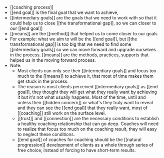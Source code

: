 - [[coaching process]]
- [[end goal]] is the final goal that we want to achieve,
- [[intermediary goals]] are the goals that we need to work with so that it could help us to close [[the transformational gap]], so we can closer to our [[end goal]]
- [[means]] are the [[method]] that helped us to come closer to our goals
- For example: what we aim to will be the [[end goal]], but [[the transformational gap]] is too big that we need to find some [[intermediary goals]] so we can move forward and upgrade ourselves in the process. [[means]] are the methods, practices, supports that helped us in the moving forward process.
- Note: 
    - Most clients can only see their [[intermediary goals]] and focus too much to the [[means]] to achieve it, that most of time makes them get stuck in the process. 
    - The reason is most clients perceived [[intermediary goals]] as [[end goal]], they thought they will get what they really want by achieving it but it's not what usually happens. Most of the time, until and unless their [[hidden concern]] or what's they truly want to reveal and they can see the [[end goal]] that they really want, most of [[coaching]] still work on the surface level. 
    - [[trust]] and [[connection]] are the necessary conditions to establish a healthy coaching relationship that can go deep. Coaches will need to realize that focus too much on the coaching result, they will easy to neglect these conditions. 
    - [[end goal]] of coaches for coaching should be the [[natural progression]] development of clients as a whole through series of free choice, instead of forcing to have short-term results.
